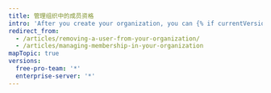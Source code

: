 ```yaml
---
title: 管理组织中的成员资格
intro: 'After you create your organization, you can {% if currentVersion == "free-pro-team@latest" %}invite people to become{% else %}add people as{% endif %} members of the organization. 您也可以删除组织的成员，以及恢复前成员。'
redirect_from:
  - /articles/removing-a-user-from-your-organization/
  - /articles/managing-membership-in-your-organization
mapTopic: true
versions:
  free-pro-team: '*'
  enterprise-server: '*'
---
```


